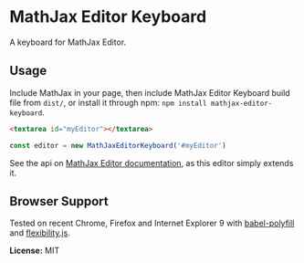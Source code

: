 # MathJax Editor Keyboard

A keyboard for MathJax Editor.

## Usage

Include MathJax in your page, then include MathJax Editor Keyboard build file from `dist/`, or install it through npm: `npm install mathjax-editor-keyboard`.

```html
<textarea id="myEditor"></textarea>
```

```javascript
const editor = new MathJaxEditorKeyboard('#myEditor')
```

See the api on [MathJax Editor documentation](https://ianlucas.github.io/mathjax-editor), as this editor simply extends it.

## Browser Support

Tested on recent Chrome, Firefox and Internet Explorer 9 with [babel-polyfill](https://babeljs.io/docs/usage/polyfill) and [flexibility.js](https://github.com/jonathantneal/flexibility).

**License:** MIT